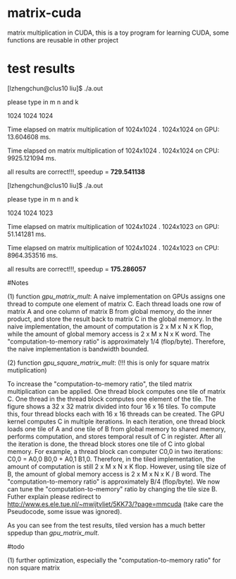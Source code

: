 # matrix-cuda
matrix multiplication in CUDA, this is a toy program for learning CUDA, some functions are reusable in other project


# test results
[lzhengchun@clus10 liu]$ ./a.out 

please type in m n and k

1024 1024 1024

Time elapsed on matrix multiplication of 1024x1024 . 1024x1024 on GPU: 13.604608 ms.

Time elapsed on matrix multiplication of 1024x1024 . 1024x1024 on CPU: 9925.121094 ms.

all results are correct!!!, speedup = **729.541138**

[lzhengchun@clus10 liu]$ ./a.out 

please type in m n and k

1024 1024 1023

Time elapsed on matrix multiplication of 1024x1024 . 1024x1023 on GPU: 51.141281 ms.

Time elapsed on matrix multiplication of 1024x1024 . 1024x1023 on CPU: 8964.353516 ms.

all results are correct!!!, speedup = **175.286057**

#Notes

(1) function *gpu_matrix_mult*: A naive implementation on GPUs assigns one thread to compute one element of matrix C. Each thread loads one row of matrix A and one column of matrix B from global memory, do the inner product, and store the result back to matrix C in the global memory. In the naive implementation, the amount of computation is 2 x M x N x K flop, while the amount of global memory access is 2 x M x N x K word. The "computation-to-memory ratio" is approximately 1/4 (flop/byte). Therefore, the naive implementation is bandwidth bounded.

(2) function *gpu_square_matrix_mult*: (!!! this is only for square matrix mutiplication)

To increase the "computation-to-memory ratio", the tiled matrix multiplication can be applied. One thread block computes one tile of matrix C. One thread in the thread block computes one element of the tile. The figure shows a 32 x 32 matrix divided into four 16 x 16 tiles. To compute this, four thread blocks each with 16 x 16 threads can be created. The GPU kernel computes C in multiple iterations. In each iteration, one thread block loads one tile of A and one tile of B from global memory to shared memory, performs computation, and stores temporal result of C in register. After all the iteration is done, the thread block stores one tile of C into global memory. For example, a thread block can computer C0,0 in two iterations: C0,0 = A0,0 B0,0 + A0,1 B1,0. Therefore, in the tiled implementation, the amount of computation is still 2 x M x N x K flop. However, using tile size of B, the amount of global memory access is 2 x M x N x K / B word. The "computation-to-memory ratio" is approximately B/4 (flop/byte). We now can tune the "computation-to-memory" ratio by changing the tile size B. Futher explain please redirect to http://www.es.ele.tue.nl/~mwijtvliet/5KK73/?page=mmcuda (take care the Pseudocode, some issue was ignored).

As you can see from the test results, tiled version has a much better sppedup than *gpu_matrix_mult*. 

#todo

(1) further optimization, especially the "computation-to-memory ratio" for non square matrix




